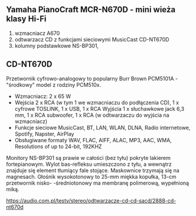 ## Yamaha PianoCraft MCR-N670D - mini wieża klasy Hi-Fi

1. wzmacniacz A670
2. odtwarzacz CD z funkcjami sieciowymi MusicCast CD-NT670D
3. kolumny podstawkowe NS-BP301, 

## CD-NT670D

Przetwornik cyfrowo-analogowy to popularny Burr Brown PCM5101A - "środkowy" model z rodziny PCM510x.

- Wzmacniacz: 2 x 65 W
- Wejścia 2 x RCA (w tym 1 we wzmacniaczu do podłączenia CD), 1 x cyfrowe TOSLINK, 1 x USB, 1 x RCA Wyjścia 1 x słuchawkowe jack 6,3 mm, 1 x RCA subwoofer, 1 x RCA (w odtwarzaczu do wyjścia na wzmacniacz)
- Funkcje sieciowe MusicCast, BT, LAN, WLAN, DLNA, Radio internetowe, Spotify, Napster, AirPlay
- Obsługiwane formaty WAV, FLAC, AIFF, ALAC, MP3, AAC, WMA, Resolutions of up to 24-bit, 192KHZ


Monitory NS-BP301 są prawie w całości (bez tyłu) pokryte lakierem fortepianowym. Wylot bas-refleksu umieszczono z tyłu, a wewnątrz znajduje się element tłumiący fale stojące. Maskownice trzymają się na magnesach. Głośnik wysokotonowy to 25-mm miękka kopułka, 13-cm przetwornik nisko- -średniotonowy ma membranę polimerową, wypełnioną miką.




https://audio.com.pl/testy/stereo/odtwarzacze-cd-cd-sacd/2888-cd-nt670d
